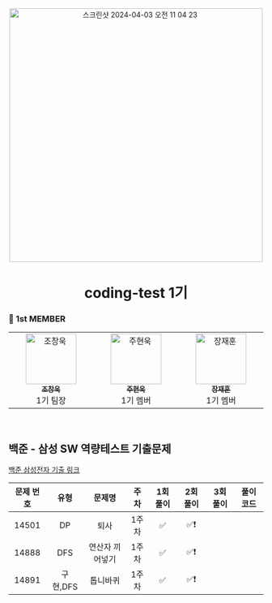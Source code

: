 <div align="center">
  <img width="500" alt="스크린샷 2024-04-03 오전 11 04 23" src="https://github.com/Caps-Job-Hunting/coding-test-first-class/assets/114224596/0196c88a-e47a-4a3d-8cd8-886bd724a802">
  <h1>coding-test 1기</h1>
</div>

### 🐶 1st MEMBER 
<table>
  <tbody>
    <tr>
      <td align="center"  width="16.66%"><a href="https://github.com/Chochanguk"><img src="https://avatars.githubusercontent.com/u/119058637?v=4" width="100px;" alt="조창욱"/><br /><sub><b>조창욱</b></sub></a><br /> 1기 팀장 </td>
      <td align="center"  width="16.66%"><a href="https://github.com/juhno1023"><img src="https://avatars.githubusercontent.com/u/114224596?s=64&v=4" width="100px;" alt="주현욱"/><br /><sub><b>주현욱</b></sub></a><br /> 1기 멤버 </td>
        <td align="center"  width="16.66%"><a href="https://github.com/jjhoooon"><img src="https://avatars.githubusercontent.com/u/58600024?v=4" width="100px;" alt="장재훈"/><br /><sub><b>장재훈</b></sub></a><br /> 1기 멤버 </td>  
  </tbody>
</table>
</br>

## 백준 - 삼성 SW 역량테스트 기출문제
 [백준 삼성전자 기출 링크](https://github.com/Chochanguk/springboot-study/commits/main/hello-spring)

| 문제 번호 | 유형 | 문제명| 주차 | 1회 풀이 | 2회 풀이 | 3회 풀이 | 풀이 코드 |
| :-----: | :-----: | :-----: | :-----: | :-----: | :-----: | :-----: | ------- |
| 14501 | DP | 퇴사 | 1주차 | ✅ | ✅❗️ |  |
| 14888 | DFS | 연산자 끼어넣기| 1주차 | ✅ | ✅❗️ |  |
| 14891 | 구현,DFS | 톱니바퀴 | 1주차 | ✅ | ✅❗️ |  |

